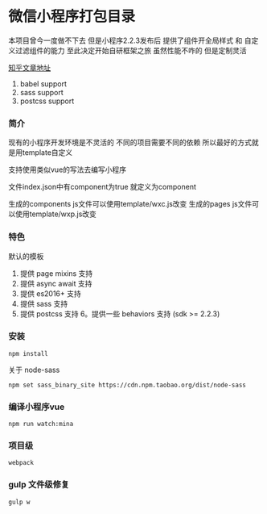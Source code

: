 # 微信小程序打包目录

本项目曾今一度做不下去 但是小程序2.2.3发布后 提供了组件开全局样式 和 自定义过滤组件的能力 至此决定开始自研框架之旅 虽然性能不咋的 但是定制灵活

[知乎文章地址](https://zhuanlan.zhihu.com/p/32905413)

1. babel support
2. sass support
3. postcss support

### 简介

现有的小程序开发环境是不灵活的 不同的项目需要不同的依赖 所以最好的方式就是用template自定义

支持使用类似vue的写法去编写小程序

文件index.json中有component为true 就定义为component


生成的components js文件可以使用template/wxc.js改变
生成的pages js文件可以使用template/wxp.js改变

### 特色

默认的模板
1. 提供 page mixins 支持
2. 提供 async await 支持
3. 提供 es2016+ 支持
4. 提供 sass 支持
5. 提供 postcss 支持
6。提供一些 behaviors 支持 (sdk >= 2.2.3)

### 安装

```
npm install
```

关于 node-sass

```
npm set sass_binary_site https://cdn.npm.taobao.org/dist/node-sass
```

### 编译小程序vue

```
npm run watch:mina
```

### 项目级

```
webpack
```

### gulp 文件级修复

```
gulp w
```

